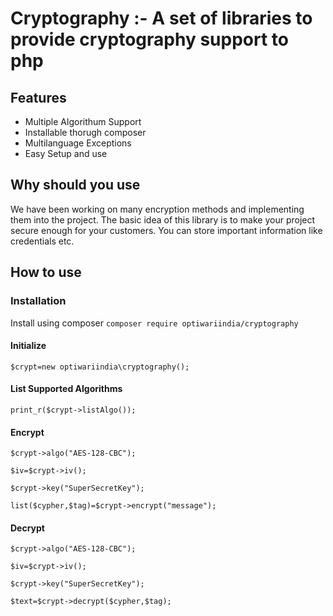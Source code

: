 # Cryptography :- A set of libraries to provide cryptography support to php
## Features
* Multiple Algorithum Support
* Installable thorugh composer
* Multilanguage Exceptions
* Easy Setup and use
## Why should you use
We have been working on many encryption methods and implementing them into the project. The basic idea of this library is to make your project secure enough for your customers. You can store important information like credentials etc.
## How to use
### Installation
Install using composer
`composer require optiwariindia/cryptography`
#### Initialize

`$crypt=new optiwariindia\cryptography();`

#### List Supported Algorithms
`print_r($crypt->listAlgo());`

#### Encrypt
`$crypt->algo("AES-128-CBC");`

`$iv=$crypt->iv();`

`$crypt->key("SuperSecretKey");`

`list($cypher,$tag)=$crypt->encrypt("message");`

#### Decrypt 
`$crypt->algo("AES-128-CBC");`

`$iv=$crypt->iv();`

`$crypt->key("SuperSecretKey");`

`$text=$crypt->decrypt($cypher,$tag);`

